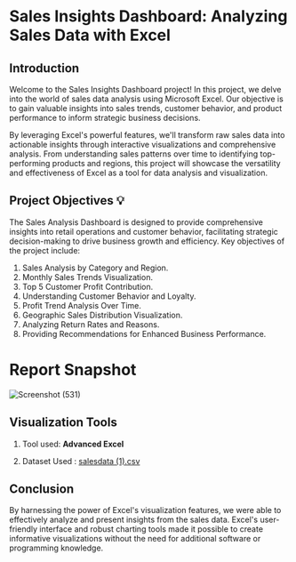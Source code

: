 #  Sales Insights Dashboard: Analyzing Sales Data with Excel


## Introduction

Welcome to the Sales Insights Dashboard project! In this project, we delve into the world of sales data analysis using Microsoft Excel. Our objective is to gain valuable insights into sales trends, customer behavior, and product performance to inform strategic business decisions.

By leveraging Excel's powerful features, we'll transform raw sales data into actionable insights through interactive visualizations and comprehensive analysis. From understanding sales patterns over time to identifying top-performing products and regions, this project will showcase the versatility and effectiveness of Excel as a tool for data analysis and visualization.


## Project Objectives 💡
The Sales Analysis Dashboard is designed to provide comprehensive insights into retail operations and customer behavior, facilitating strategic decision-making to drive business growth and efficiency. Key objectives of the project include:

1) Sales Analysis by Category and Region.
2) Monthly Sales Trends Visualization.
3) Top 5 Customer Profit Contribution.
4) Understanding Customer Behavior and Loyalty.
5) Profit Trend Analysis Over Time.
6) Geographic Sales Distribution Visualization.
7) Analyzing Return Rates and Reasons.
8) Providing Recommendations for Enhanced Business Performance.

 
 # Report Snapshot 

![Screenshot (531)](https://github.com/user-attachments/assets/38fccd11-9745-4a56-8352-634f88a5c8fd)

##  Visualization Tools

 1) Tool used: **Advanced Excel**

 2) Dataset Used : [salesdata (1).csv](https://github.com/user-attachments/files/16993715/salesdata.1.csv)


 ## Conclusion 

By harnessing the power of Excel's visualization features, we were able to effectively analyze and present insights from the sales data. Excel's user-friendly interface and robust charting tools made it possible to create informative visualizations without the need for additional software or programming knowledge.






